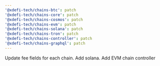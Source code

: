 ```yaml
---
'@xdefi-tech/chains-btc': patch
'@xdefi-tech/chains-core': patch
'@xdefi-tech/chains-cosmos': patch
'@xdefi-tech/chains-evm': patch
'@xdefi-tech/chains-solana': patch
'@xdefi-tech/chains-tron': patch
'@xdefi-tech/chains-controller': patch
'@xdefi-tech/chains-graphql': patch
---
```


Update fee fields for each chain. Add solana. Add EVM chain controller
